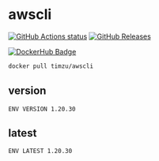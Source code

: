# awscli

[![GitHub Actions status](https://github.com/timzu/awscli/workflows/Build-Push/badge.svg)](https://github.com/timzu/awscli/actions)
[![GitHub Releases](https://img.shields.io/github/release/timzu/awscli.svg)](https://github.com/timzu/awscli/releases)

[![DockerHub Badge](http://dockeri.co/image/timzu/awscli)](https://hub.docker.com/r/timzu/awscli/)

```bash
docker pull timzu/awscli
```

## version

```
ENV VERSION 1.20.30
```

## latest

```
ENV LATEST 1.20.30
```
